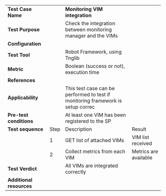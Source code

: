 
|||||
| :--- | :--- | :--- | :--- |
| __Test Case Name__ | | __Monitoring VIM integration__ | |
| __Test Purpose__ | | Check the integration between monitoring manager and the VIMs| |
| __Configuration__ | | | |
| __Test Tool__ | | Robot Framework, using Tnglib| |
| __Metric__ | | Boolean (success or not), execution time | |
| __References__ | |  | |
| __Applicability__ | | This test case can be performed to test if monitoring framework is setup correc | |
| __Pre-test conditions__ | | At least one VIM has been registered to the SP| |
| __Test sequence__ | Step | Description | Result |
| | 1 | GET list of attached VIMs | VIM list received|
| | 2 | Collect metrics from each VIM | Metrics are available | 
| __Test Verdict__ | | All VIMs are integrated correctly | |
| __Additional resources__ | | | |
